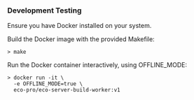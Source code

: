 ### Development Testing

Ensure you have Docker installed on your system.

Build the Docker image with the provided Makefile:

    > make

Run the Docker container interactively, using OFFLINE_MODE:

    > docker run -it \
      -e OFFLINE_MODE=true \
      eco-pro/eco-server-build-worker:v1
